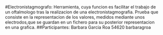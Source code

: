 #Electronistagmografo:
Herramienta, cuya funcion es facilitar el trabajo de un oftalmologo tras la realizacion de una electronistagmografia. Prueba que consiste en la representacion de los valores, medidos mediante unos electrodos,que se guardan en un fichero para su posterior representacion en una grafica.
##Participantes:
Barbara Garcia Roa 54620 barbaragroa
